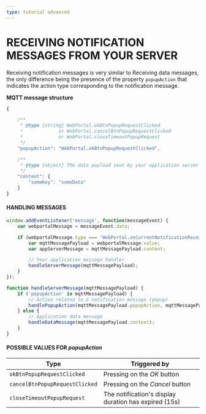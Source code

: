 ```yaml
---
type: tutorial advanced
---
```


# RECEIVING NOTIFICATION MESSAGES FROM YOUR SERVER

Receiving notification messages is very similar to Receiving data messages, the only difference being the presence of the property `popupAction` that indicates the action type corresponding to the notification message.

**MQTT message structure**

```javascript
{

    /**
     * @type {string} WebPortal.okBtnPopupRequestClicked
     *             or WebPortal.cancelBtnPopupRequestClicked
     *             or WebPortal.closeTimeoutPopupRequest
     */
    "popupAction": "WebPortal.okBtnPopupRequestClicked",

    /**
     * @type {object} The data payload sent by your application server
     */
    "content": {
        "someKey": "someData"
    }
}

```

#### HANDLING MESSAGES

```javascript
window.addEventListener('message', function(messageEvent) {
    var webportalMessage = messageEvent.data;

    if (webportalMessage.type === 'WebPortal.onCurrentNotificationReceived') {
        var mqttMessagePayload = webportalMessage.value;
        var appServerMessage = mqttMessagePayload.content;

        // Your application message handler
        handleServerMessage(mqttMessagePayload);
    }
});

function handleServerMessage(mqttMessagePayload) {
    if ('popupAction' in mqttMessagePayload) {
        // Action related to a notification message (popup)
        handlePopupAction(mqttMessagePayload.popupAction, mqttMessagePayload.content);
    } else {
        // Application data message
        handleDataMessage(mqttMessagePayload.content);
    }
}
```

#### POSSIBLE VALUES FOR *popupAction*

Type | Triggered by
----|----
`okBtnPopupRequestClicked`| Pressing on the *OK* button
`cancelBtnPopupRequestClicked`| Pressing on the *Cancel* button
`closeTimeoutPopupRequest`| The notification's display duration has expired (15s)

